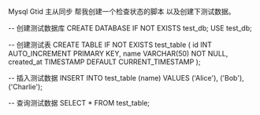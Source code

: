 Mysql Gtid 主从同步
帮我创建一个检查状态的脚本
以及创建下测试数据。

-- 创建测试数据库
CREATE DATABASE IF NOT EXISTS test_db;
USE test_db;

-- 创建测试表
CREATE TABLE IF NOT EXISTS test_table (
    id INT AUTO_INCREMENT PRIMARY KEY,
    name VARCHAR(50) NOT NULL,
    created_at TIMESTAMP DEFAULT CURRENT_TIMESTAMP
);

-- 插入测试数据
INSERT INTO test_table (name) VALUES ('Alice'), ('Bob'), ('Charlie');

-- 查询测试数据
SELECT * FROM test_table;